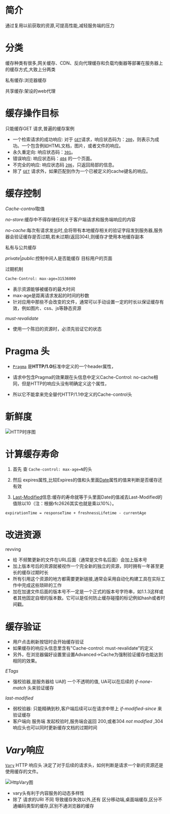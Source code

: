 # 简介

通过复用以前获取的资源,可提高性能,减轻服务端的压力



# 分类

缓存种类有很多,网关缓存、CDN、反向代理缓存和负载均衡器等部署在服务器上的缓存方式,大致上分两类

私有缓存:浏览器缓存

共享缓存:架设的web代理



# 缓存操作目标

只能缓存GET 请求,普遍的缓存案例

- 一个检索请求的成功响应: 对于 [`GET`](https://developer.mozilla.org/zh-CN/docs/Web/HTTP/Methods/GET)请求，响应状态码为：[`200`](https://developer.mozilla.org/zh-CN/docs/Web/HTTP/Status/200)，则表示为成功。一个包含例如HTML文档，图片，或者文件的响应。
- 永久重定向: 响应状态码：[`301`](https://developer.mozilla.org/zh-CN/docs/Web/HTTP/Status/301)。
- 错误响应: 响应状态码：[`404`](https://developer.mozilla.org/zh-CN/docs/Web/HTTP/Status/404) 的一个页面。
- 不完全的响应: 响应状态码 [`206`](https://developer.mozilla.org/zh-CN/docs/Web/HTTP/Status/206)，只返回局部的信息。
- 除了 [`GET`](https://developer.mozilla.org/zh-CN/docs/Web/HTTP/Methods/GET) 请求外，如果匹配到作为一个已被定义的cache键名的响应。

# 缓存控制

*Cache-control*取值

*no-store*:缓存中不得存储任何关于客户端请求和服务端响应的内容

*no-cache*:每次有请求发出时,会将带有本地缓存相关的验证字段发到服务器,服务器会验证缓存是否过期,若未过期(返回304),则缓存才使用本地缓存副本

私有与公共缓存

*private*|*public*:控制中间人是否能缓存 目标用户的页面

过期机制

```html
Cache-Control: max-age=31536000
```

* 表示资源能够被缓存的最大时间
* max-age是距离请求发起的时间的秒数
* 针对应用中那些不会改变的文件，通常可以手动设置一定的时长以保证缓存有效，例如图片、css、js等静态资源

*must-revalidate*

* 使用一个陈旧的资源时，必须先验证它的状态

# Pragma 头

* [`Pragma`](https://developer.mozilla.org/zh-CN/docs/Web/HTTP/Headers/Pragma) 是**HTTP/1.0**标准中定义的一个header属性，

* 请求中包含Pragma的效果跟在头信息中定义Cache-Control: no-cache相同，但是HTTP的响应头没有明确定义这个属性，
* 所以它不能拿来完全替代HTTP/1.1中定义的Cache-control头

# 新鲜度

![HTTP时序图](C:\Users\weisanju\Desktop\实用图\HTTPStaleness.png)

# 计算缓存寿命

1. 首先 查 `Cache-control: max-age=N`的头

2. 然后 expires属性,比较Expires的值和头里面[Date](https://developer.mozilla.org/zh-CN/docs/Web/HTTP/Headers/Date)属性的值来判断是否缓存还有效
3. [Last-Modified](https://developer.mozilla.org/zh-CN/docs/Web/HTTP/Headers/Last-Modified)信息:缓存的寿命就等于头里面Date的值减去Last-Modified的值除以10（注：根据rfc2626其实也就是乘以10%）。

```
expirationTime = responseTime + freshnessLifetime - currentAge
```



# 改进资源

revving

* 给 不频繁更新的文件在URL后面（通常是文件名后面）会加上版本号
* 加上版本号后的资源就被视作一个完全新的独立的资源，同时拥有一年甚至更长的缓存过期时长
* 所有引用这个资源的地方都需要更新链接,通常会采用自动化构建工具在实际工作中完成这些琐碎的工作
* 加在加速文件后面的版本号不一定是一个正式的版本号字符串，如1.1.3这样或者其他固定自增的版本数。它可以是任何防止缓存碰撞的标记例如hash或者时间戳。

# 缓存验证

* 用户点击刷新按钮时会开始缓存验证
* 如果缓存的响应头信息里含有"Cache-control: must-revalidate”的定义
* 另外，在浏览器偏好设置里设置Advanced->Cache为强制验证缓存也能达到相同的效果。

*ETags*

* 强校验器,是服务器给 UA的 一个不透明的值, UA可以在后续的 *if-none-match* 头来验证缓存

 *last-modified*

* 弱校验器: 只能精确到秒,客户端后续可以在请求中带上 *if-modified-since* 来验证缓存
* 客户端向 服务端 发起校验时,服务端会返回 200,或者304 *not modified* ,304响应头也可以同时更新缓存文档的过期时间

# *Vary*响应

[`Vary`](https://developer.mozilla.org/zh-CN/docs/Web/HTTP/Headers/Vary) HTTP 响应头 决定了对于后续的请求头，如何判断是请求一个新的资源还是使用缓存的文件。

![HttpVary图](C:\Users\weisanju\Desktop\实用图\HTTPVary.png)



* vary头有利于内容服务的动态多样性
* 除了 请求的URI 不同 导致缓存失效以外,还有 区分移动端,桌面端缓存,区分不通编码类型的缓存,区别不通浏览器的缓存